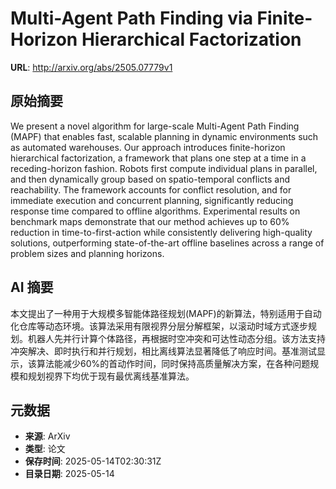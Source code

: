 # Multi-Agent Path Finding via Finite-Horizon Hierarchical Factorization

**URL**: http://arxiv.org/abs/2505.07779v1

## 原始摘要

We present a novel algorithm for large-scale Multi-Agent Path Finding (MAPF)
that enables fast, scalable planning in dynamic environments such as automated
warehouses. Our approach introduces finite-horizon hierarchical factorization,
a framework that plans one step at a time in a receding-horizon fashion. Robots
first compute individual plans in parallel, and then dynamically group based on
spatio-temporal conflicts and reachability. The framework accounts for conflict
resolution, and for immediate execution and concurrent planning, significantly
reducing response time compared to offline algorithms. Experimental results on
benchmark maps demonstrate that our method achieves up to 60% reduction in
time-to-first-action while consistently delivering high-quality solutions,
outperforming state-of-the-art offline baselines across a range of problem
sizes and planning horizons.


## AI 摘要

本文提出了一种用于大规模多智能体路径规划(MAPF)的新算法，特别适用于自动化仓库等动态环境。该算法采用有限视界分层分解框架，以滚动时域方式逐步规划。机器人先并行计算个体路径，再根据时空冲突和可达性动态分组。该方法支持冲突解决、即时执行和并行规划，相比离线算法显著降低了响应时间。基准测试显示，该算法能减少60%的首动作时间，同时保持高质量解决方案，在各种问题规模和规划视界下均优于现有最优离线基准算法。

## 元数据

- **来源**: ArXiv
- **类型**: 论文
- **保存时间**: 2025-05-14T02:30:31Z
- **目录日期**: 2025-05-14
